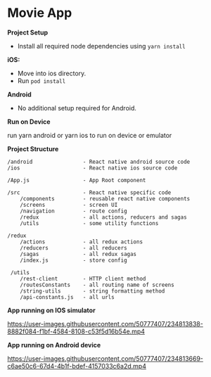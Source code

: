 # Movie App
**Project Setup**

* Install all required node dependencies using `yarn install`

**iOS:**

* Move into ios directory.
* Run `pod install`

**Android**

* No additional setup required for Android.

**Run on Device**

run yarn android or yarn ios to run on device or emulator


**Project Structure**

    /android                - React native android source code
    /ios                    - React native ios source code
    
    /App.js                 - App Root component
    
    /src                    - React native specific code
        /components         - reusable react native components
        /screens            - screen UI
        /navigation         - route config
        /redux              - all actions, reducers and sagas
        /utils              - some utility functions
    
    /redux
        /actions            - all redux actions
        /reducers           - all reducers
        /sagas              - all redux sagas         
        /index.js           - store config
     
     /utils
        /rest-client        - HTTP client method
        /routesConstants    - all routing name of screens
        /string-utils       - string formatting method
        /api-constants.js   - all urls
        

    
**App running on IOS simulator**


https://user-images.githubusercontent.com/50777407/234813838-8882f084-f1bf-4584-8108-c53f5d16b54e.mp4


**App running on Android device**

https://user-images.githubusercontent.com/50777407/234813669-c6ae50c6-67d4-4b1f-bdef-4157033c6a2d.mp4



